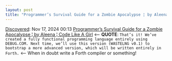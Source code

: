 ```yaml
---
layout: post
title: "Programmer’s Survival Guide for a Zombie Apocalypse ¦ by Aleena ¦ Code Like A Girl"
---
```

[Discovered](http://rolandtanglao.com/2020/07/29/p1-blogthis-checkvist-list-links-to-blog/): Nov 17, 2024 00:13 [Programmer’s Survival Guide for a Zombie Apocalypse ¦ by Aleena ¦ Code Like A Girl](https://code.likeagirl.io/programmers-survival-guide-for-a-zombie-apocalypse-f1580422675a) <-- **QUOTE**: `That’s it! We’ve created a fully functional programming language entirely using DEBUG.COM. Next time, we’ll use this version (WASTELNG v0.1) to bootstrap a more advanced version, which will be written entirely in Forth.` <-- When in doubt write a Forth compiler or something!
